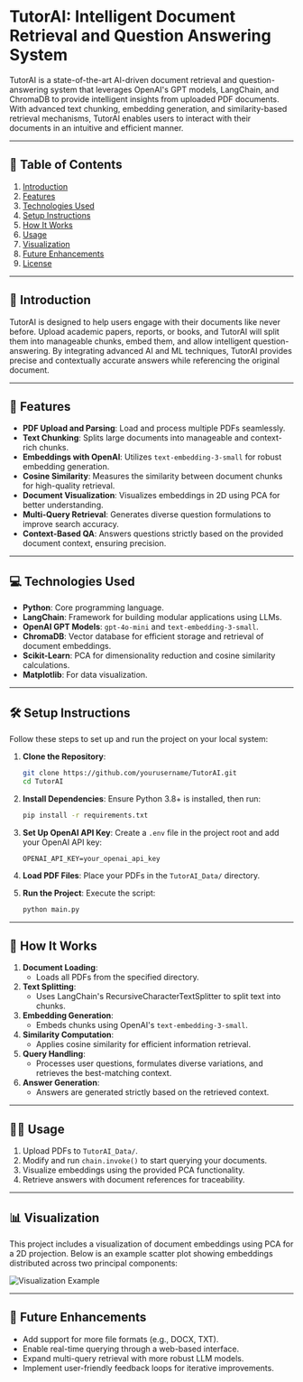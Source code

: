 
# TutorAI: Intelligent Document Retrieval and Question Answering System

TutorAI is a state-of-the-art AI-driven document retrieval and question-answering system that leverages OpenAI's GPT models, LangChain, and ChromaDB to provide intelligent insights from uploaded PDF documents. With advanced text chunking, embedding generation, and similarity-based retrieval mechanisms, TutorAI enables users to interact with their documents in an intuitive and efficient manner.

---

## 📜 **Table of Contents**

1. [Introduction](#introduction)
2. [Features](#features)
3. [Technologies Used](#technologies-used)
4. [Setup Instructions](#setup-instructions)
5. [How It Works](#how-it-works)
6. [Usage](#usage)
7. [Visualization](#visualization)
8. [Future Enhancements](#future-enhancements)
9. [License](#license)

---

## 🌟 **Introduction**

TutorAI is designed to help users engage with their documents like never before. Upload academic papers, reports, or books, and TutorAI will split them into manageable chunks, embed them, and allow intelligent question-answering. By integrating advanced AI and ML techniques, TutorAI provides precise and contextually accurate answers while referencing the original document.

---

## 🚀 **Features**

- **PDF Upload and Parsing**: Load and process multiple PDFs seamlessly.
- **Text Chunking**: Splits large documents into manageable and context-rich chunks.
- **Embeddings with OpenAI**: Utilizes `text-embedding-3-small` for robust embedding generation.
- **Cosine Similarity**: Measures the similarity between document chunks for high-quality retrieval.
- **Document Visualization**: Visualizes embeddings in 2D using PCA for better understanding.
- **Multi-Query Retrieval**: Generates diverse question formulations to improve search accuracy.
- **Context-Based QA**: Answers questions strictly based on the provided document context, ensuring precision.

---

## 💻 **Technologies Used**

- **Python**: Core programming language.
- **LangChain**: Framework for building modular applications using LLMs.
- **OpenAI GPT Models**: `gpt-4o-mini` and `text-embedding-3-small`.
- **ChromaDB**: Vector database for efficient storage and retrieval of document embeddings.
- **Scikit-Learn**: PCA for dimensionality reduction and cosine similarity calculations.
- **Matplotlib**: For data visualization.

---

## 🛠 **Setup Instructions**

Follow these steps to set up and run the project on your local system:

1. **Clone the Repository**:
   ```bash
   git clone https://github.com/yourusername/TutorAI.git
   cd TutorAI
   ```

2. **Install Dependencies**:
   Ensure Python 3.8+ is installed, then run:
   ```bash
   pip install -r requirements.txt
   ```

3. **Set Up OpenAI API Key**:
   Create a `.env` file in the project root and add your OpenAI API key:
   ```
   OPENAI_API_KEY=your_openai_api_key
   ```

4. **Load PDF Files**:
   Place your PDFs in the `TutorAI_Data/` directory.

5. **Run the Project**:
   Execute the script:
   ```bash
   python main.py
   ```

---

## 🔎 **How It Works**

1. **Document Loading**:
   - Loads all PDFs from the specified directory.
2. **Text Splitting**:
   - Uses LangChain's RecursiveCharacterTextSplitter to split text into chunks.
3. **Embedding Generation**:
   - Embeds chunks using OpenAI's `text-embedding-3-small`.
4. **Similarity Computation**:
   - Applies cosine similarity for efficient information retrieval.
5. **Query Handling**:
   - Processes user questions, formulates diverse variations, and retrieves the best-matching context.
6. **Answer Generation**:
   - Answers are generated strictly based on the retrieved context.

---

## 🧑‍💻 **Usage**

1. Upload PDFs to `TutorAI_Data/`.
2. Modify and run `chain.invoke()` to start querying your documents.
3. Visualize embeddings using the provided PCA functionality.
4. Retrieve answers with document references for traceability.

---

## 📊 **Visualization**

This project includes a visualization of document embeddings using PCA for a 2D projection. Below is an example scatter plot showing embeddings distributed across two principal components:

![Visualization Example](visualization.png)

---

## 🌟 **Future Enhancements**

- Add support for more file formats (e.g., DOCX, TXT).
- Enable real-time querying through a web-based interface.
- Expand multi-query retrieval with more robust LLM models.
- Implement user-friendly feedback loops for iterative improvements.

